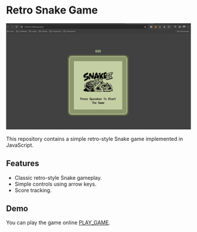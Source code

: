 # Retro Snake Game

![Preview](assets/preview.png)

This repository contains a simple retro-style Snake game implemented in JavaScript.

## Features

- Classic retro-style Snake gameplay.
- Simple controls using arrow keys.
- Score tracking.

## Demo

You can play the game online [PLAY_GAME](https://retro-snake-game-by-saurav.netlify.app/).

